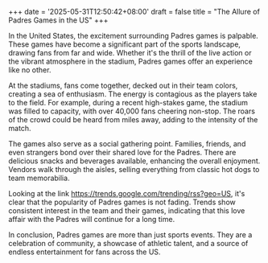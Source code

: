 +++
date = '2025-05-31T12:50:42+08:00'
draft = false
title = "The Allure of Padres Games in the US"
+++

In the United States, the excitement surrounding Padres games is palpable. These games have become a significant part of the sports landscape, drawing fans from far and wide. Whether it's the thrill of the live action or the vibrant atmosphere in the stadium, Padres games offer an experience like no other. 

At the stadiums, fans come together, decked out in their team colors, creating a sea of enthusiasm. The energy is contagious as the players take to the field. For example, during a recent high-stakes game, the stadium was filled to capacity, with over 40,000 fans cheering non-stop. The roars of the crowd could be heard from miles away, adding to the intensity of the match. 

The games also serve as a social gathering point. Families, friends, and even strangers bond over their shared love for the Padres. There are delicious snacks and beverages available, enhancing the overall enjoyment. Vendors walk through the aisles, selling everything from classic hot dogs to team memorabilia. 

Looking at the link https://trends.google.com/trending/rss?geo=US, it's clear that the popularity of Padres games is not fading. Trends show consistent interest in the team and their games, indicating that this love affair with the Padres will continue for a long time. 

In conclusion, Padres games are more than just sports events. They are a celebration of community, a showcase of athletic talent, and a source of endless entertainment for fans across the US.